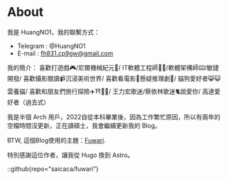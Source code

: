 # About

我是 HuangNO1，我的聯繫方式：
- Telegram : @HuangNO1
- E-mail : fh831.cp9gw@gmail.com

我的簡介：
喜歡打遊戲🎮/尼爾機械紀元👏/
IT軟體工程師🧑‍💻/軟體架構師⌨️/敏捷開發/
喜歡攝影閱讀📹沉浸美術世界/
喜歡看電影🥰懸疑推理劇🍿/
貓狗愛好者😸😺雲養貓/
喜歡和朋友們旅行探險✈️⛩️🗽🧳/
王力宏歌迷/蔡依林歌迷🐈說愛你/
高達愛好者（過去式）

我是半個 Arch 用戶，2022自從本科畢業後，因為工作繁忙原因，所以有兩年的空檔時間沒更新，正在讀碩士，我會繼續更新我的 Blog。

BTW, 這個Blog使用的主題：[Fuwari](https://github.com/saicaca/fuwari).

特別感謝這位作者，讓我從 Hugo 換到 Astro。

::github{repo="saicaca/fuwari"}